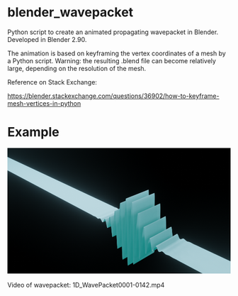 # blender_wavepacket
Python script to create an animated propagating wavepacket in Blender. Developed in Blender 2.90.

The animation is based on keyframing the vertex coordinates of a mesh by a Python script. Warning: the resulting .blend file can become relatively large, depending on the resolution of the mesh.

Reference on Stack Exchange:

https://blender.stackexchange.com/questions/36902/how-to-keyframe-mesh-vertices-in-python

# Example

![Image of a wavepacket](1D_WavePacket.png)

Video of wavepacket: 1D_WavePacket0001-0142.mp4
